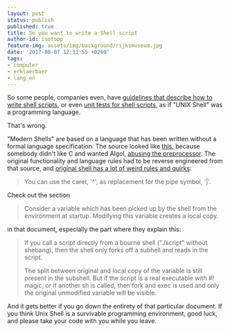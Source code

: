 ```yaml
---
layout: post
status: publish
published: true
title: So you want to write a Shell script
author-id: isotopp
feature-img: assets/img/background/rijksmuseum.jpg
date: '2017-08-07 12:31:55 +0200'
tags:
- computer
- erklaerbaer
- lang_en
---
```


So some people, companies even, have 
[guidelines that describe how to write shell scripts](https://google.github.io/styleguide/shell.xml), or even
[unit tests for shell scripts](https://code.google.com/archive/p/shunit2/wikis/GeneralFaq.wiki),
as if "UNIX Shell" was a programming language.

That's wrong.

"Modern Shells" are based on a language that has been written
without a formal language specification. The source looked like
[this](https://github.com/eunuchs/unix-archive/blob/master/PDP-11/Trees/2.11BSD/usr/src/bin/sh/main.c),
because somebody didn't like C and wanted Algol, 
[abusing the preprocessor](https://github.com/eunuchs/unix-archive/blob/master/PDP-11/Trees/2.11BSD/usr/src/bin/sh/mac.h).
The original functionality and language rules had to be reverse
engineered from that source, and 
[original shell has a lot of weird rules and quirks](https://www.in-ulm.de/~mascheck/bourne/common.html):

> You can use the caret, '^', as replacement for the pipe
> symbol, '|'.

Check out the section 

> Consider a variable which has been picked up by the shell from
> the environment at startup. Modifying this variable creates a
> local copy.

in that document, especially the part where they explain this:

> If you call a script directly from a bourne shell ("./script"
> without shebang), then the shell only forks off a subhell and
> reads in the script.
>
> The split between original and local copy of the variable is
> still present in the subshell. But if the script is a real
> executable with #! magic, or if another sh is called, then
> fork and exec is used and only the original unmodified
> variable will be visible.

And it gets better if you go down the entirety of that particular document.
If you think Unix Shell is a survivable programming environment, good luck,
and please take your code with you while you leave.
